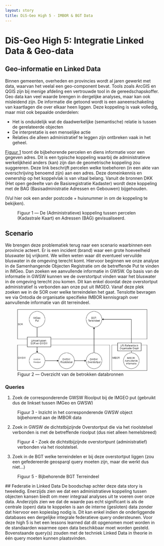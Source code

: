 ```yaml
---
layout: story
title: DiS-Geo High 5 - IMBOR & BGT Data
---
```


# DiS-Geo High 5: Integratie Linked Data & Geo-data

## Geo-informatie en Linked Data
Binnen gemeenten, overheden en provincies wordt al jaren gewerkt met data, waarvan het veelal een geo-component bevat. Tools zoals ArcGIS en QGIS zijn bij menige afdeling een 
vertrouwde tool in de gereedschapskoffer. Geo data kan veel waarde brengen in dergelijke analyses, maar kan ook misleidend zijn. De informatie die getoond wordt is 
een aaneenschakeling van kaartlagen die over elkaar heen liggen. Deze koppeling is vaak volledig, maar mist ook bepaalde onderdelen:
- Het is onduidelijk wat de daadwerkelijke (semantische) relatie is tussen de gerelateerde objecten
- De interpretatie is een menselijke actie
- Relaties die alleen administratief te leggen zijn ontbreken vaak in het geheel.

[Figuur 1](#1) toont de bijbehorende percelen en diens informatie voor een gegeven adres. Dit is een typische koppeling waarbij de administratieve werkelijkheid anders (kan) zijn dan de geometrische 
koppeling zou suggereren. Deze link beschrijft percelen welke toebehoren (in een akte van overschrijving benoemd zijn) aan een adres. Deze domeinkennis en ownership op het koppelvlak is van vitaal belang.
Vanuit de bronnen DKK (Het open gedeelte van de Basisregistratie Kadaster) wordt deze koppeling met de BAG (Basisadministratie Adressen en Gebouwen) bijgehouden. 

(Vul hier ook een ander postcode + huisnummer in om de koppeling te bekijken).

<figure>
  <query data-config-ref="https://data.labs.kadaster.nl/disgeo/-/queries/perceel-selectie">
  </query>
  <figcaption>
    Figuur 1 ― De (Administratieve) koppeling tussen percelen (Kadastrale Kaart) en Adressen (BAG) gevisualiseerd.
  </figcaption>
</figure>

## Scenario

We brengen deze problematiek terug naar een scenario waarbinnen een provincie acteert. Er is een incident (brand) waar een grote hoeveelheid bluswater bij vrijkomt. We willen weten waar dit eventueel vervuilde bluswater in de omgeving terecht komt.
Hiervoor beginnen we onze analyse in de Samenhangende Objecten Registratie om de betreffende Put te vinden in IMGeo. Dan zoeken we aanvullende informatie in GWSW. 
Op basis van de informatie in GWSW kunnen we de overstortput vinden waar het bluswater in de omgeving terecht zou komen. Dit kan enkel doordat deze overstortput administratief is verbonden aan onze put uit IMGEO.
Vanaf deze plek zoeken we in de SOR over welke terreindelen het gaat. Tenslotte bevragen we via Ontodia de organisatie specifieke IMBOR kennisgraph over aanvullende informatie van dit terreindeel. 

<figure id="figuur-1b">
  <a href="/assets/images/sor-aanvullend-story.png">
    <img src="/assets/images/sor-aanvullend-story.png">
  </a>
  <figcaption>
    Figuur 2 ― Overzicht van de betrokken databronnen
  </figcaption>
</figure>

### Queries

1) Zoek de corresponderende GWSW Rioolput bij de IMGEO put (gebruikt dus de linkset tussen IMGeo en GWSW)
<figure id="2">
  <query data-config-ref="https://data.labs.kadaster.nl/disgeo/-/queries/Select-put-imbor-rioolput-gwsw">
  </query>
  <figcaption>
    Figuur 3 - Inzicht in het corresponderende GWSW object bijbehorend aan de IMBOR data
  </figcaption>
</figure>

2) Zoek in GWSW de dichtstbijzijnde Overstortput die via het rioolstelsel verbonden is met de betreffende rioolput (dus niet alleen hemelsbreed)
<figure id="3">
  <query data-query-ref="gwsw-rioolput-stelsel-overstortput.rq" data-endpoint="https://sparql.gwsw.nl/repositories/TestDatastory" data-output="geo">
  </query>
  <figcaption>
    Figuur 4 - Zoek de dichtstbijzijnde overstortpunt (administratief) verbonden via het rioolstelsel.
  </figcaption>
</figure>

3) Zoek in de BGT welke terreindelen er bij deze overstortput liggen (zou een gefedereerde geosparql query moeten zijn, maar die werkt dus niet...) 

<figure id="4">
  <query data-config-ref="https://data.labs.kadaster.nl/disgeo/-/queries/dichtstbijzijnde-vlak-bij-punt">
  </query>
  <figcaption>
    Figuur 5 - Bijbehorende BGT Terreindeel
  </figcaption>
</figure>


<div class="textbox" markdown="1">
## Federatie in Linked Data
De boodschap achter deze data story is tweeledig. Enerzijds zien we dat een administratieve koppeling tussen objecten kansen biedt om meer integraal analyses uit te voeren over onze data. 
Anderzijds zien we dat de waarde pas echt significant is als de centrale (open) data te koppelen is aan de interne (gesloten) data zonder dat hiervoor een kopieslag nodig is. Dit kan enkel 
indien de onderliggende databases een dergelijke integrale federatieve query ondersteunen. Voor deze high 5 is het een lessons learned dat dit opgenomen moet worden in de standaarden waarmee open 
data beschikbaar moet worden gesteld. Bovenstaande query(s) zouden met de techniek Linked Data in theorie in één query moeten kunnen plaatsvinden.
</div>



